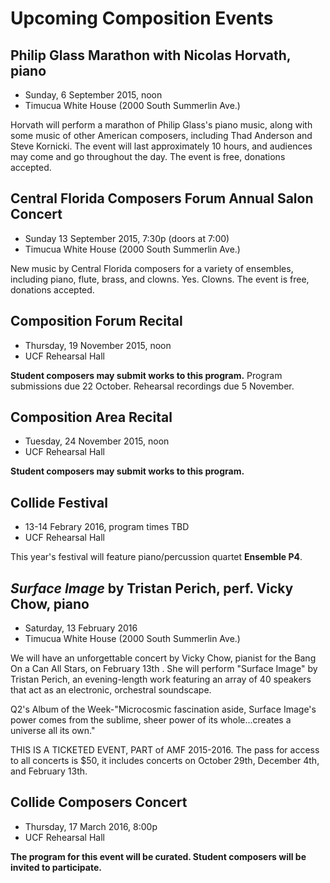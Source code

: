 # Upcoming Composition Events

## Philip Glass Marathon with Nicolas Horvath, piano

* Sunday, 6 September 2015, noon
* Timucua White House (2000 South Summerlin Ave.)

Horvath will perform a marathon of Philip Glass's piano music, along with some music of other American composers, including Thad Anderson and Steve Kornicki. The event will last approximately 10 hours, and audiences may come and go throughout the day. The event is free, donations accepted.

## Central Florida Composers Forum Annual Salon Concert

* Sunday 13 September 2015, 7:30p (doors at 7:00)
* Timucua White House (2000 South Summerlin Ave.)

New music by Central Florida composers for a variety of ensembles, including piano, flute, brass, and clowns. Yes. Clowns. The event is free, donations accepted.

## Composition Forum Recital

* Thursday, 19 November 2015, noon
* UCF Rehearsal Hall

**Student composers may submit works to this program.** Program submissions due 22 October. Rehearsal recordings due 5 November.

## Composition Area Recital

* Tuesday, 24 November 2015, noon
* UCF Rehearsal Hall

**Student composers may submit works to this program.**

## Collide Festival

* 13-14 Febrary 2016, program times TBD
* UCF Rehearsal Hall

This year's festival will feature piano/percussion quartet **Ensemble P4**.

## *Surface Image* by Tristan Perich, perf. Vicky Chow, piano

* Saturday, 13 February 2016
* Timucua White House (2000 South Summerlin Ave.)

We will have an unforgettable concert by Vicky Chow, pianist for the Bang On a Can All Stars, on February 13th . She will perform "Surface Image" by Tristan Perich, an evening-length work featuring an array of 40 speakers that act as an electronic, orchestral soundscape.

Q2's Album of the Week-"Microcosmic fascination aside, Surface Image's power comes from the sublime, sheer power of its whole...creates a universe all its own."

THIS IS A TICKETED EVENT, PART of AMF 2015-2016. The pass for access to all concerts is $50, it includes concerts on October 29th, December 4th, and February 13th.

## Collide Composers Concert

* Thursday, 17 March 2016, 8:00p
* UCF Rehearsal Hall

**The program for this event will be curated. Student composers will be invited to participate.**
